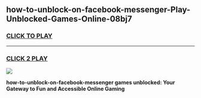 
## how-to-unblock-on-facebook-messenger-Play-Unblocked-Games-Online-08bj7
<h3>
<a href="https://premium76.site?title=how-to-unblock-on-facebook-messenger&ref=25A">CLICK TO PLAY</a></h3>
<hr>

<h3>
<a href="https://premium76.site?title=how-to-unblock-on-facebook-messenger&ref=25A">CLICK 2 PLAY</a>
  
</h3>

<a href="https://premium76.site?title=how-to-unblock-on-facebook-messenger&ref=25A"><img src="https://clearcache.store/games.png"></a>


**how-to-unblock-on-facebook-messenger games unblocked: Your Gateway to Fun and Accessible Online Gaming**
